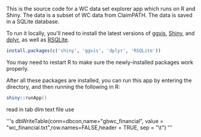 This is the source code for a WC data set explorer app which runs on R and Shiny. The data is a subset of WC data from ClaimPATH. The data is saved in a SQLite database.

To run it locally, you'll need to install the latest versions of [ggvis](http://ggvis.rstudio.com), [Shiny](http://shiny.rstudio.com), and [dplyr](https://github.com/hadley/dplyr), as well as [RSQLite](http://cran.r-project.org/web/packages/RSQLite/index.html).

```r
install.packages(c('shiny', 'ggvis', 'dplyr', 'RSQLite'))
```

You may need to restart R to make sure the newly-installed packages work properly.

After all these packages are installed, you can run this app by entering the directory, and then running the following in R:

```s
shiny::runApp()
```

read in tab dlm text file use

'''s
dbWriteTable(conn=dbcon,name="gbwc_financial", value = "wc_financial.txt",row.names=FALSE,header = TRUE, sep = "\t")
'''